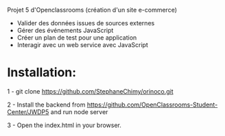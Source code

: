 Projet 5 d'Openclassrooms (création d'un site e-commerce)

* Valider des données issues de sources externes
* Gérer des événements JavaScript
* Créer un plan de test pour une application
* Interagir avec un web service avec JavaScript


# Installation:

1 - git clone https://github.com/StephaneChimy/orinoco.git

2 - Install the backend from https://github.com/OpenClassrooms-Student-Center/JWDP5 and run node server

3 - Open the index.html in your browser.